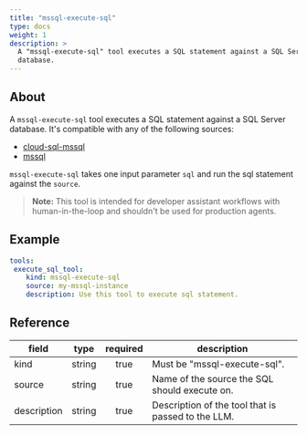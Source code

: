```yaml
---
title: "mssql-execute-sql"
type: docs
weight: 1
description: > 
  A "mssql-execute-sql" tool executes a SQL statement against a SQL Server
  database.
---
```


## About

A `mssql-execute-sql` tool executes a SQL statement against a SQL Server
database. It's compatible with any of the following sources:

- [cloud-sql-mssql](../sources/cloud-sql-mssql.md)
- [mssql](../sources/mssql.md)

`mssql-execute-sql` takes one input parameter `sql` and run the sql
statement against the `source`.

> **Note:** This tool is intended for developer assistant workflows with
> human-in-the-loop and shouldn't be used for production agents.

## Example

```yaml
tools:
 execute_sql_tool:
    kind: mssql-execute-sql
    source: my-mssql-instance
    description: Use this tool to execute sql statement.
```

## Reference

| **field**   |                  **type**                  | **required** | **description**                                    |
|-------------|:------------------------------------------:|:------------:|----------------------------------------------------|
| kind        |                   string                   |     true     | Must be "mssql-execute-sql".                       |
| source      |                   string                   |     true     | Name of the source the SQL should execute on.      |
| description |                   string                   |     true     | Description of the tool that is passed to the LLM. |
